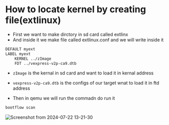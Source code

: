 # How to locate kernel by creating file(extlinux)

- First we want to make dirctory in sd card called extlinx
- And inside it we make file called extlinux.conf and we will write inside it

```bash
DEFAULT myext
LABEL myext
	KERNEL ../zImage
	FDT ../vexpress-v2p-ca9.dtb
```
- `zImage` is the kernal in sd card and want to load it in kernal address
- `vexpress-v2p-ca9.dtb` is the configs of our target wnat to load it in ftd address

- Then in qemu we will run the commadn do run it
```bash
bootflow scan
```
![Screenshot from 2024-07-22 13-21-30](https://github.com/user-attachments/assets/b9e97a9c-69e0-4467-848c-4c624d3b221f)

